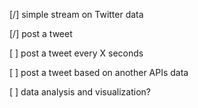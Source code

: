 [/] simple stream on Twitter data

[/] post a tweet

[ ] post a tweet every X seconds

[ ] post a tweet based on another APIs data

[ ] data analysis and visualization?
